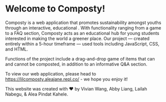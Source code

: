 # Welcome to Composty!
Composty is a web application that promotes sustainability amongst youths through an interactive, educational . With functionality ranging from a game to a FAQ section, Composty acts as an educational hub for young students interested in making the world a greener place. Our project — created entirely within a 5-hour timeframe — used tools including JavaScript, CSS, and HTML.

Functions of the project include a drag-and-drop game of items that can and cannot be composted, in addition to an informative Q&A section.

To view our web application, please head to https://lilcomposty.aleajane.repl.co/  - we hope you enjoy it!

This website was created with ❤️ by Vivian Wang, Abby Liang, Lailah Nabegu, & Alea Pindat Kahele.

